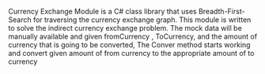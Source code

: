 Currency Exchange Module is a C# class library that uses Breadth-First-Search for traversing the currency exchange graph. This module is written to solve the indirect currency exchange problem. The mock data will be manually available and given fromCurrency , ToCurrency, and the amount of currency that is going to be converted, The Conver method starts working and convert given amount of from currency to the appropriate amount of to currency
